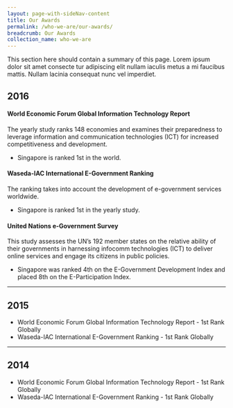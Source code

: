 ```yaml
---
layout: page-with-sideNav-content
title: Our Awards
permalink: /who-we-are/our-awards/
breadcrumb: Our Awards
collection_name: who-we-are
---
```


This section here should contain a summary of this page. Lorem ipsum dolor sit amet consecte tur adipiscing elit nullam iaculis metus a mi faucibus mattis. Nullam lacinia consequat nunc vel imperdiet.

## **2016**
#### **World Economic Forum Global Information Technology Report**

The yearly study ranks 148 economies and examines their preparedness to leverage information and communication technologies (ICT) for increased competitiveness and development.

* Singapore is ranked 1st in the world.

#### **Waseda-IAC International E-Government Ranking**

The ranking takes into account the development of e-government services worldwide.

* Singapore is ranked 1st in the yearly study.

#### **United Nations e-Government Survey**

This study assesses the UN’s 192 member states on the relative ability of their governments in harnessing infocomm technologies (ICT) to deliver online services and engage its citizens in public policies.

* Singapore was ranked 4th on the E-Government Development Index and placed 8th on the E-Participation Index.

---


## **2015**

* World Economic Forum Global Information Technology Report - 1st Rank Globally
* Waseda-IAC International E-Government Ranking - 1st Rank Globally


---


## **2014**

* World Economic Forum Global Information Technology Report - 1st Rank Globally
* Waseda-IAC International E-Government Ranking - 1st Rank Globally
